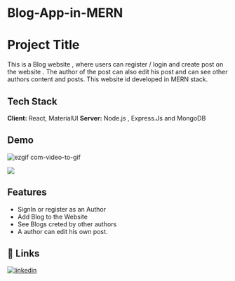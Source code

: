 # Blog-App-in-MERN
# Project Title

This is a Blog website , where users can register / login and create post on the website . The author of the post can also edit his post and can see other authors content and posts.
This website id developed in MERN stack.


## Tech Stack

**Client:** React, MaterialUI
**Server:** Node.js , Express.Js and MongoDB


## Demo

![ezgif com-video-to-gif](https://user-images.githubusercontent.com/89575981/224621120-85b4985a-a5a4-427f-8893-b121fa1b81ac.gif)


![](file:///C:\Users\shubh\Downloads\Papa.gif)
## Features

- SignIn or register as an Author
- Add Blog to the Website
- See Blogs creted by other authors 
- A author can edit his own post.


## 🔗 Links
[![linkedin](https://img.shields.io/badge/linkedin-0A66C2?style=for-the-badge&logo=linkedin&logoColor=white)](https://www.linkedin.com/in/shubhaam-tiwary-10302a202/)


